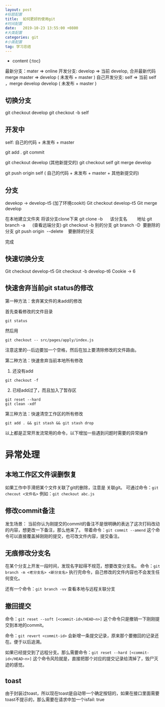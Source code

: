 ```yaml
---
layout: post
#标题配置
title:  如何更好的使用git
#时间配置
date:   2019-10-23 13:55:00 +0800
#大类配置
categories: git
#小类配置
tag: 学习总结
---
```


* content
{:toc}

最新分支：mater => online
开发分支: develop => 当前 develop, 合并最新代码 merge master  => develop ( 未发布 + master )
自己开发分支: self => 当前 self ，merge develop develop ( 未发布 + master )

切换分支
-----

git checkout develop
git checkout -b self


开发中
---

self: 自己的代码 +  未发布 + master 

git add .
git commit


git checkout develop (其他新提交的)
git checkout self
git merge develop

git push origin self ( 自己的代码 +  未发布 + master +  其他新提交的)


分支
-----
devekop -> develop-t5 (加了环境cookit)
Git checkout develop-t5
Git merge develop

在本地建立文件夹
将该分支clone下来
git clone -b      该分支名        地址
git  branch -a      (查看远端分支)
git checkout -b 别的分支
git branch -D  要删除的分支
git push origin  --delete    要删除的分支

完成


快速切换分支
-----
Git checkout develop-t5
Git checkout -b develop-t6
Cookie -> 6

快速舍弃当前git status的修改
------
第一种方法：舍弃某文件的未add的修改

首先查看修改的文件目录
```git
git status
``` 
然后用
```git
git checkout -- src/pages/apply/index.js
```
注意这里的--后边要加一个空格，然后在加上要清除修改的文件路由。

第二种方法：快速舍弃当前本地所有修改

1. 还没有add
```git
git checkout -f
```
2. 已经add过了，而且加入了暂存区
```git
git reset --hard 
git clean -xdf
```
第三种方法：快速清空工作区的所有修改

```git
git add . && git stash && git stash drop
```

以上都是正常开发流常用的命令，以下增加一些遇到问题时需要的异常操作

异常处理
======
本地工作区文件误删恢复
-----
如果工作中手滑把某个文件关联了git的删除，注意是 关联git。
可通过命令：`git checout <文件名>` 例如：`git checkout abc.js`

修改commit备注
------
发生场景： 当前你认为刚提交的commit的备注不是很明确的表达了这次打码改动的内容，想更改一下备注，那么他来了。
带着命令：`git commit --amend`
这个命令可以直接覆盖掉刚刚的提交，也可改文件内容，提交备注。

无痕修改分支名
-----
在某个分支上开发一段时间，发现名字起得不规范，想要改变分支名。
命令：`git branch -m <老分支名> <新分支名>`
执行完命令，自己修改的文件内容也不会发生任何变化。

还有一个命令：`git branch -vv`
查看本地与远程关联分支

撤回提交
------
命令：`git reset --soft [<commit-id>/HEAD~n>]`
这个命令只是撤销一下刚刚提交到本地的commit。

命令：`git revert <commit-id>`
会新增一条提交记录，原来那个要撤回的记录还在。便于以后追溯。


如果已经提交到了远程分支。那么需要命令：`git reset --hard [<commit-id>/HEAD~n>]`
这个命令风险就是，直接把那个对应的提交记录给清掉了，毁尸灭迹的感觉。





toast
-----
由于封装过toast，所以现在toast是自动带一个确定按钮的，如果在接口里面需要toast不提示的，那么需要在请求中加一个isfail: true

